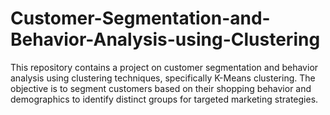 # Customer-Segmentation-and-Behavior-Analysis-using-Clustering
This repository contains a project on customer segmentation and behavior analysis using clustering techniques, specifically K-Means clustering. The objective is to segment customers based on their shopping behavior and demographics to identify distinct groups for targeted marketing strategies.
